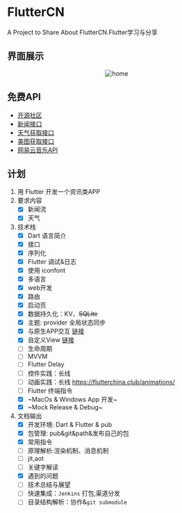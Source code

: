 # FlutterCN
A Project to Share About FlutterCN.Flutter学习与分享

## 界面展示
<div align="center">

![home](http://img.1991th.com/tuchongeter/tech/fluttercn_home.png!480jpg)

</div>

## 免费API
- [开源社区](https://www.apiopen.top/api.html#top)
- [新闻接口](https://www.apiopen.top/journalismApi)
- [天气获取接口](https://www.apiopen.top/weatherApi?city=成都)
- [美图获取接口](https://www.apiopen.top/meituApi?page=1)
- [网易云音乐API](https://github.com/Binaryify/NeteaseCloudMusicApi)

## 计划
1. 用 Flutter 开发一个资讯类APP
2. 要求内容
	- [x] 新闻流
	- [x] 天气
3. 技术栈
	- [x] Dart 语言简介
	- [x] 接口
	- [x] 序列化
	- [x] Flutter 调试&日志
	- [x] 使用 iconfont
	- [x] 多语言
	- [x] web开发
	- [x] 路由
	- [x] 启动页
	- [x] 数据持久化：KV、~~SQLite~~
	- [x] 主题: provider 全局状态同步
	- [x] 与原生APP交互	[链接](https://flutter.cn/docs/development/platform-integration/platform-channels)
	- [x] 自定义View		[链接](https://api.flutter.dev/flutter/dart-ui/BlendMode-class.html)
	- [ ] 生命周期
	- [ ] MVVM
	- [ ] Flutter Delay		
	- [ ] 控件实践：长线
	- [ ] 动画实践：长线 https://flutterchina.club/animations/
	- [ ] Flutter 终端指令
	- [x] ~MacOs & Windows App 开发~
	- [x] ~Mock Release & Debug~
4. 文档输出
	- [x] 开发环境: Dart & Flutter & pub
	- [x] 包管理: pub&git&path&发布自己的包
	- [x] 常用指令
	- [ ] 原理解析:渲染机制、消息机制
	- [ ] jit,aot
	- [ ] 关键字解读
	- [x] 遇到的问题
	- [ ] 技术总结与展望
	- [ ] 快速集成：`Jenkins` 打包,渠道分发
	- [ ] 目录结构解析：协作&`git submodule`

